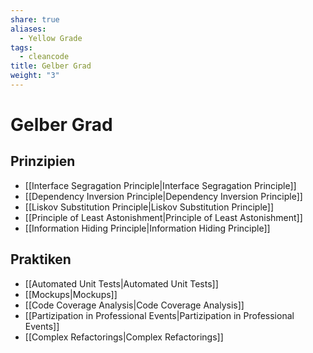 ```yaml
---
share: true
aliases:
  - Yellow Grade
tags:
  - cleancode
title: Gelber Grad
weight: "3"
---
```

 
# Gelber Grad
## Prinzipien
- [[Interface Segragation Principle|Interface Segragation Principle]]
- [[Dependency Inversion Principle|Dependency Inversion Principle]]
- [[Liskov Substitution Principle|Liskov Substitution Principle]]
- [[Principle of Least Astonishment|Principle of Least Astonishment]]
- [[Information Hiding Principle|Information Hiding Principle]]

## Praktiken
- [[Automated Unit Tests|Automated Unit Tests]]
- [[Mockups|Mockups]]
- [[Code Coverage Analysis|Code Coverage Analysis]]
- [[Partizipation in Professional Events|Partizipation in Professional Events]]
- [[Complex Refactorings|Complex Refactorings]]